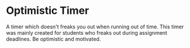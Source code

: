 # Optimistic Timer
A timer which doesn't freaks you out when running out of time. This timer was mainly created for students who freaks out during assignment deadlines. Be optimistic and motivated.
